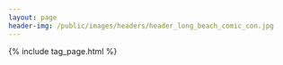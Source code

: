 ```yaml
---
layout: page
header-img: /public/images/headers/header_long_beach_comic_con.jpg
---
```


{% include tag_page.html %}
